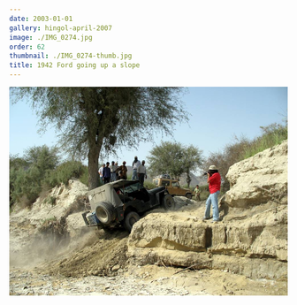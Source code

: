 ```yaml
---
date: 2003-01-01
gallery: hingol-april-2007
image: ./IMG_0274.jpg
order: 62
thumbnail: ./IMG_0274-thumb.jpg
title: 1942 Ford going up a slope
---
```


![1942 Ford going up a slope](./IMG_0274.jpg)